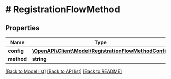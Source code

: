 # # RegistrationFlowMethod

## Properties

Name | Type | Description | Notes
------------ | ------------- | ------------- | -------------
**config** | [**\OpenAPI\Client\Model\RegistrationFlowMethodConfig**](RegistrationFlowMethodConfig.md) |  |
**method** | **string** | and so on. |

[[Back to Model list]](../../README.md#models) [[Back to API list]](../../README.md#endpoints) [[Back to README]](../../README.md)
